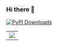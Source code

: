 ### Hi there 👋

<table>
<tr>
<!-- <td><img src="https://github-readme-stats.vercel.app/api?username=shaymanor&show_icons=true&count_private=true&theme=radical"></td> -->
<td><img src="https://github-readme-stats.vercel.app/api/top-langs/?username=shaymanor&hide=html,css,shell,mdx"></td>
  <a href="https://pepy.tech/projects/pykalmanfilter"><img src="https://static.pepy.tech/badge/pykalmanfilter" alt="PyPI Downloads"></a>
</tr>
</table>

<!--
**shaymanor/shaymanor** is a ✨ _special_ ✨ repository because its `README.md` (this file) appears on your GitHub profile.

Here are some ideas to get you started:

- 🔭 I’m currently working on ...
- 🌱 I’m currently learning ...
- 👯 I’m looking to collaborate on ...
- 🤔 I’m looking for help with ...
- 💬 Ask me about ...
- 📫 How to reach me: ...
- 😄 Pronouns: ...
- ⚡ Fun fact: ...
-->
